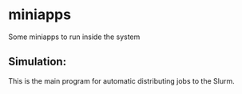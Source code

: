 # miniapps
Some miniapps to run inside the system

## Simulation:
This is the main program for automatic distributing jobs to the Slurm. 
